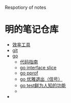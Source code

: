 Respotiory of notes

# 明的笔记仓库



* [效率工具](https://github.com/lbtsm/notes/tree/master/efficient)
* [git](https://github.com/lbtsm/notes/tree/master/git)
* [go](https://github.com/lbtsm/notes/tree/master/go)
  * [代码指南](https://github.com/lbtsm/notes/blob/master/go/code-guide.md)
  * [go interface slice ](https://github.com/lbtsm/notes/blob/master/go/interface%20slice.md)
  * [go pprof](https://github.com/lbtsm/notes/blob/master/go/Go%E4%BC%98%E9%9B%85%E7%9A%84%E9%80%80%E5%87%BA%E7%A8%8B%E5%BA%8F.docx)
  * [go 优雅退出（信号）](https://github.com/lbtsm/notes/blob/master/go/Go%E4%BC%98%E9%9B%85%E7%9A%84%E9%80%80%E5%87%BA%E7%A8%8B%E5%BA%8F.docx)
  * [go test鲜为人知的功能](https://github.com/lbtsm/notes/blob/master/go/Go%E4%BC%98%E9%9B%85%E7%9A%84%E9%80%80%E5%87%BA%E7%A8%8B%E5%BA%8F.docx)
  * 
* 

